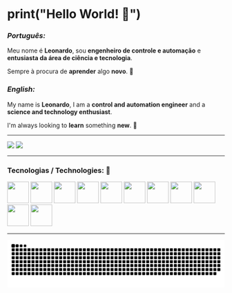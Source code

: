 # **print("Hello World!** :wave:**")**

### _Português:_

Meu nome é **Leonardo**, sou **engenheiro de controle e automação** e **entusiasta da área de ciência e tecnologia**.

Sempre à procura de **aprender** algo **novo**. :rocket:

### _English:_

My name is **Leonardo**, I am a **control and automation engineer** and a **science and technology enthusiast**.

I'm always looking to **learn** something **new**. :rocket:

<hr />

<div>
  <img height="170rem" src="https://github-readme-stats.vercel.app/api?username=LeonardoCG12&show_icons=true&count_private=true&include_all_commits=true&theme=tokyonight" />
  <img height="170rem" src="https://github-readme-stats.vercel.app/api/top-langs/?username=LeonardoCG12&layout=compact&langs_count=7&theme=tokyonight" />
</div>

<hr />

### **Tecnologias / Technologies:** :robot:

<div>
  <img src="https://cdn.jsdelivr.net/gh/devicons/devicon/icons/javascript/javascript-plain.svg" width="50" height="50" />
  <img src="https://cdn.jsdelivr.net/gh/devicons/devicon/icons/typescript/typescript-plain.svg" width="50" height="50" />
  <img src="https://cdn.jsdelivr.net/gh/devicons/devicon/icons/html5/html5-plain.svg" width="50" height="50" />
  <img src="https://cdn.jsdelivr.net/gh/devicons/devicon/icons/css3/css3-plain.svg" width="50" height="50" />
  <img src="https://cdn.jsdelivr.net/gh/devicons/devicon/icons/react/react-original.svg" width="50" height="50" />
  <img src="https://cdn.jsdelivr.net/gh/devicons/devicon/icons/flutter/flutter-original.svg" width="50" height="50" />
  <img src="https://cdn.jsdelivr.net/gh/devicons/devicon/icons/tailwindcss/tailwindcss-plain.svg" width="50" height="50" />
  <img src="https://cdn.jsdelivr.net/gh/devicons/devicon/icons/python/python-original.svg" width="50" height="50" />
  <img src="https://cdn.jsdelivr.net/gh/devicons/devicon/icons/go/go-original-wordmark.svg" width="50" height="50" />
  <img src="https://cdn.jsdelivr.net/gh/devicons/devicon/icons/git/git-original.svg" width="50" height="50" />
  <img src="https://cdn.jsdelivr.net/gh/devicons/devicon/icons/linux/linux-original.svg" width="50" height="50" />
</div>

<hr />

![Snake animation](https://github.com/LeonardoCG12/LeonardoCG12/blob/output/github-contribution-grid-snake.svg)
